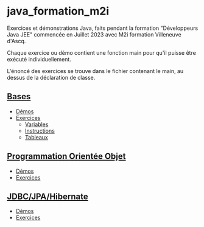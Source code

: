 # java_formation_m2i

Exercices et démonstrations Java, faits pendant la formation "Développeurs Java JEE" commencée en Juillet 2023 avec M2i formation Villeneuve d'Ascq.

Chaque exercice ou démo contient une fonction main pour qu'il puisse être exécuté individuellement.

L'énoncé des exercices se trouve dans le fichier contenant le main, au dessus de la déclaration de classe.

## [Bases](/java_base/src/)

- [Démos](/java_base/src/demos/)
- [Exercices](/java_base/src/exos/)
    - [Variables](/java_base/src/exos/variables/)
    - [Instructions](/java_base/src/exos/instructions/)
    - [Tableaux](/java_base/src/exos/tableaux/)

## [Programmation Orientée Objet](/java_poo/src/main/java/org/example/)

- [Démos](/java_poo/src/main/java/org/example/demos/)
- [Exercices](/java_poo/src/main/java/org/example/exos/)

## [JDBC/JPA/Hibernate](/java_jdbc/src/)

- [Démos](/java_jdbc/src/main/java/org/example/demos/)
- [Exercices](/java_jdbc/src/main/java/org/example/exos/)